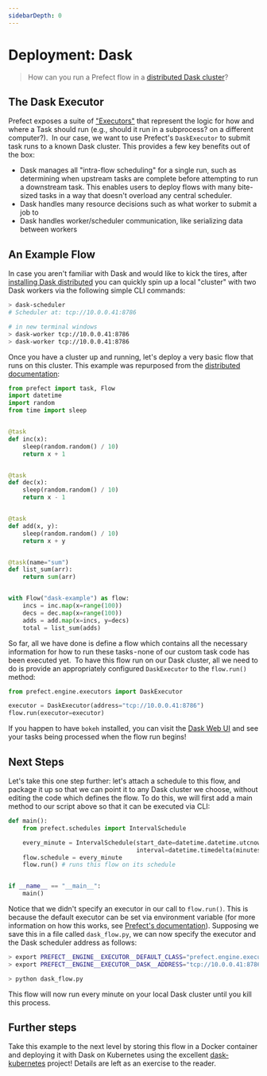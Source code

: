 ```yaml
---
sidebarDepth: 0
---
```

# Deployment: Dask

> How can you run a Prefect flow in a [distributed Dask cluster](https://distributed.readthedocs.io/en/latest/)?

## The Dask Executor
Prefect exposes a suite of ["Executors"](../../api/unreleased/engine/executors.html) that represent the logic for how and where a Task should run (e.g., should it run in a subprocess? on a different computer?). 
In our case, we want to use Prefect's `DaskExecutor` to submit task runs to a known Dask cluster. This provides a few key benefits out of the box:

- Dask manages all "intra-flow scheduling" for a single run, such as determining when upstream tasks are complete before attempting to run a downstream task. This enables users to deploy flows with many bite-sized tasks in a way that doesn't overload any central scheduler.
- Dask handles many resource decisions such as what worker to submit a job to
- Dask handles worker/scheduler communication, like serializing data between workers

## An Example Flow
In case you aren't familiar with Dask and would like to kick the tires, after [installing Dask distributed](https://distributed.readthedocs.io/en/latest/install.html) you can quickly spin up a local "cluster" with two Dask workers via the following simple CLI commands:
```bash
> dask-scheduler
# Scheduler at: tcp://10.0.0.41:8786

# in new terminal windows
> dask-worker tcp://10.0.0.41:8786
> dask-worker tcp://10.0.0.41:8786
```

Once you have a cluster up and running, let's deploy a very basic flow that runs on this cluster. This example was repurposed from the [distributed documentation](https://distributed.readthedocs.io/en/latest/web.html#example-computation):

```python
from prefect import task, Flow
import datetime
import random
from time import sleep


@task
def inc(x):
    sleep(random.random() / 10)
    return x + 1


@task
def dec(x):
    sleep(random.random() / 10)
    return x - 1


@task
def add(x, y):
    sleep(random.random() / 10)
    return x + y


@task(name="sum")
def list_sum(arr):
    return sum(arr)


with Flow("dask-example") as flow:
    incs = inc.map(x=range(100))
    decs = dec.map(x=range(100))
    adds = add.map(x=incs, y=decs)
    total = list_sum(adds)
```

So far, all we have done is define a flow which contains all the necessary information for how to run these tasks - none of our custom task code has been executed yet. 
To have this flow run on our Dask cluster, all we need to do is provide an appropriately configured `DaskExecutor` to the `flow.run()` method:

```python
from prefect.engine.executors import DaskExecutor

executor = DaskExecutor(address="tcp://10.0.0.41:8786")
flow.run(executor=executor)
```

If you happen to have `bokeh` installed, you can visit the [Dask Web UI](https://distributed.readthedocs.io/en/latest/web.html) and see your tasks being processed when the flow run begins!

## Next Steps
Let's take this one step further: let's attach a schedule to this flow, and package it up so that we can point it to any Dask cluster we choose, without editing the code which defines the flow. To do this, we will first add a main method to our script above so that it can be executed via CLI:

```python
def main():
    from prefect.schedules import IntervalSchedule

    every_minute = IntervalSchedule(start_date=datetime.datetime.utcnow(),     
                 					interval=datetime.timedelta(minutes=1))
    flow.schedule = every_minute
    flow.run() # runs this flow on its schedule


if __name__ == "__main__":
    main()
```

Notice that we didn't specify an executor in our call to `flow.run()`. This is because the default executor can be set via environment variable (for more information on how this works, see [Prefect's documentation](../core_concepts/configuration.html)). Supposing we save this in a file called `dask_flow.py`, we can now specify the executor and the Dask scheduler address as follows:

```bash
> export PREFECT__ENGINE__EXECUTOR__DEFAULT_CLASS="prefect.engine.executors.DaskExecutor"
> export PREFECT__ENGINE__EXECUTOR__DASK__ADDRESS="tcp://10.0.0.41:8786"

> python dask_flow.py
```

This flow will now run every minute on your local Dask cluster until you kill this process.

## Further steps
Take this example to the next level by storing this flow in a Docker container and deploying it with Dask on Kubernetes using the excellent [dask-kubernetes](http://kubernetes.dask.org/en/latest/) project! Details are left as an exercise to the reader.
